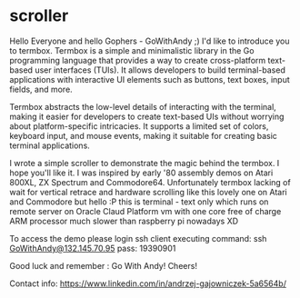 # scroller

Hello Everyone and hello Gophers - GoWithAndy ;)
I'd like to introduce you to termbox. 
Termbox is a simple and minimalistic library in the Go programming language
that provides a way to create cross-platform text-based user interfaces (TUIs).
It allows developers to build terminal-based applications 
with interactive UI elements such as buttons, text boxes, input fields, and more.

Termbox abstracts the low-level details of interacting with the terminal, 
making it easier for developers to create text-based UIs without worrying 
about platform-specific intricacies. It supports a limited set of colors, 
keyboard input, and mouse events, making it suitable for creating basic 
terminal applications.

I wrote a simple scroller to demonstrate the magic behind the termbox. 
I hope you'll like it. I was inspired by early '80 assembly demos on Atari 800XL, 
ZX Spectrum and Commodore64. 
Unfortunately termbox lacking of wait for vertical retrace and hardware scrolling 
like this lovely one on Atari and Commodore but hello :P 
this is terminal - text only which runs on remote server on Oracle Claud Platform 
vm with one core free of charge ARM processor much slower than raspberry pi nowadays XD

To access the demo please login ssh client executing command:
 ssh GoWithAndy@132.145.70.95
pass: 19390901

Good luck and remember : Go With Andy!
Cheers!

Contact info:
https://www.linkedin.com/in/andrzej-gajowniczek-5a6564b/
